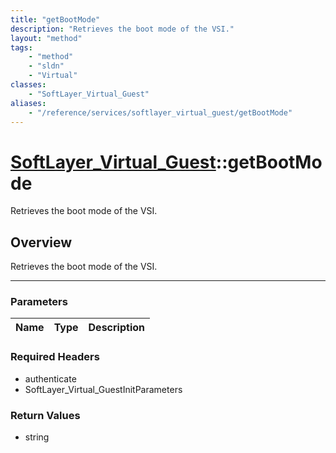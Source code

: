 ```yaml
---
title: "getBootMode"
description: "Retrieves the boot mode of the VSI."
layout: "method"
tags:
    - "method"
    - "sldn"
    - "Virtual"
classes:
    - "SoftLayer_Virtual_Guest"
aliases:
    - "/reference/services/softlayer_virtual_guest/getBootMode"
---
```

# [SoftLayer_Virtual_Guest](/reference/services/SoftLayer_Virtual_Guest)::getBootMode


Retrieves the boot mode of the VSI.


## Overview 
Retrieves the boot mode of the VSI. 

-----

### Parameters 
|Name | Type | Description |
| --- | --- | --- |


### Required Headers
* authenticate
* SoftLayer_Virtual_GuestInitParameters


### Return Values
* string




